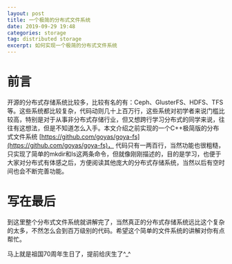 ```yaml
---
layout: post
title: 一个极简的分布式文件系统
date: 2019-09-29 19:48
categories: storage
tag: distributed storage
excerpt: 如何实现一个极简的分布式文件系统
---
```

# 前言  
开源的分布式存储系统比较多，比较有名的有：Ceph、GlusterFS、HDFS、TFS等。这些系统都比较复杂，代码动则几十上百万行，这些系统对初学者来说门槛比较高，特别是对于从事非分布式存储行业，但又想跨行学习分布式的同学来说，往往有这想法，但是不知道怎么入手。本文介绍之前实现的一个C++极简版的分布式文件系统 [https://github.com/goyas/goya-fs](https://github.com/goyas/goya-fs)， 代码只有一两百行，当然功能也很粗糙，只实现了简单的mkdir和ls这两条命令，但就像刚刚描述的，目的是学习，也便于大家对分布式有体感之后，方便阅读其他庞大的分布式存储系统，当然以后有空时间也会不断完善功能。  

# 写在最后  
到这里整个分布式文件系统就讲解完了，当然真正的分布式存储系统远比这个复杂的太多，不然怎么会到百万级别的代码。希望这个简单的文件系统的讲解对你有点帮忙。  

马上就是祖国70周年生日了，提前给庆生了^_^


